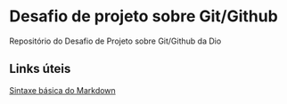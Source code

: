 # Desafio de projeto sobre Git/Github
Repositório do Desafio de Projeto sobre Git/Github da Dio

## Links úteis
[Sintaxe básica do Markdown](https://www.markdownguide.org/)
